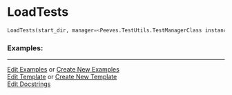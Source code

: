 # <a id="Peeves.TestUtils.LoadTests">LoadTests</a>

```python
LoadTests(start_dir, manager=<Peeves.TestUtils.TestManagerClass instance>): 
```
 

### Examples: 


___

[Edit Examples](https://github.com/McCoyGroup/References/edit/gh-pages/Documentation/examples/Peeves/TestUtils/LoadTests.md) or 
[Create New Examples](https://github.com/McCoyGroup/References/new/gh-pages/?filename=Documentation/examples/Peeves/TestUtils/LoadTests.md) <br/>
[Edit Template](https://github.com/McCoyGroup/References/edit/gh-pages/Documentation/templates/Peeves/TestUtils/LoadTests.md) or 
[Create New Template](https://github.com/McCoyGroup/References/new/gh-pages/?filename=Documentation/templates/Peeves/TestUtils/LoadTests.md) <br/>
[Edit Docstrings](https://github.com/McCoyGroup/Peeves/edit/master/TestUtils.py?message=Update%20Docs)